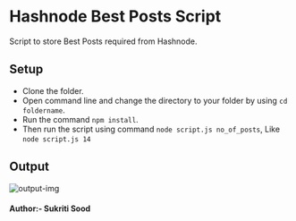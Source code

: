 # Hashnode Best Posts Script

Script to store Best Posts required from Hashnode. 

## Setup
- Clone the folder.  
- Open command line and change the directory to your folder by using ```cd foldername```.
- Run the command ```npm install```.
- Then run the script using command ```node script.js no_of_posts```, Like ```node script.js 14```


## Output
![output-img](https://i.imgur.com/p4Nf1Oi.png)

#### Author:- Sukriti Sood
